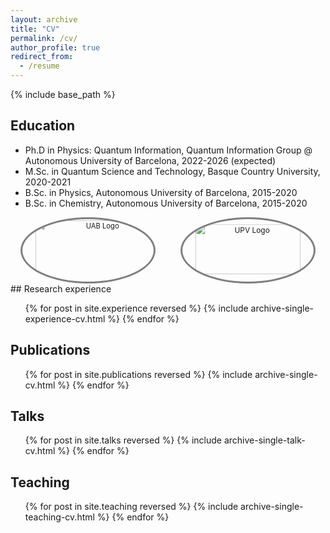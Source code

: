 ```yaml
---
layout: archive
title: "CV"
permalink: /cv/
author_profile: true
redirect_from:
  - /resume
---
```


{% include base_path %}

## Education
* Ph.D in Physics: Quantum Information, Quantum Information Group @ Autonomous University of Barcelona, 2022-2026 (expected)
* M.Sc. in Quantum Science and Technology, Basque Country University, 2020-2021
* B.Sc. in Physics, Autonomous University of Barcelona, 2015-2020
* B.Sc. in Chemistry, Autonomous University of Barcelona, 2015-2020

<div class="text-center" style="text-align: center;">
  <div class="row" style="display: flex; justify-content: center;">
    <div style="width: 210px; height: 100px; border: 3px solid rgba(0, 0, 0, 0.5); border-radius: 50%; overflow: hidden; display: flex; align-items: center; justify-content: center; margin-right: 40px;">
      <img src="https://santiagollorens.github.io/images/UAB_logo.jpg" 
           alt="UAB Logo" 
           style="width: 120%; height: 120%; object-fit: cover; transform: scale(0.8);">
    </div>
    <div style="width: 210px; height: 100px; border: 3px solid rgba(0, 0, 0, 0.5); border-radius: 50%; overflow: hidden; display: flex; align-items: center; justify-content: center;">
      <img src="https://santiagollorens.github.io/images/UPV_logo.jpg" 
           alt="UPV Logo" 
           style="width: 97%; height: 97%; object-fit: cover; transform: scale(0.85);">
    </div>
  </div>
</div>
## Research experience
  <ul>{% for post in site.experience reversed %}
    {% include archive-single-experience-cv.html %}
  {% endfor %}</ul>

## Publications
  <ul>{% for post in site.publications reversed %}
    {% include archive-single-cv.html %}
  {% endfor %}</ul>
  
## Talks
  <ul>{% for post in site.talks reversed %}
    {% include archive-single-talk-cv.html  %}
  {% endfor %}</ul>
  
## Teaching
 <ul>{% for post in site.teaching reversed %}
    {% include archive-single-teaching-cv.html %}
  {% endfor %}</ul>

